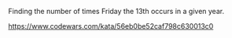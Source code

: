 Finding the number of times Friday the 13th occurs in a given year. 


https://www.codewars.com/kata/56eb0be52caf798c630013c0